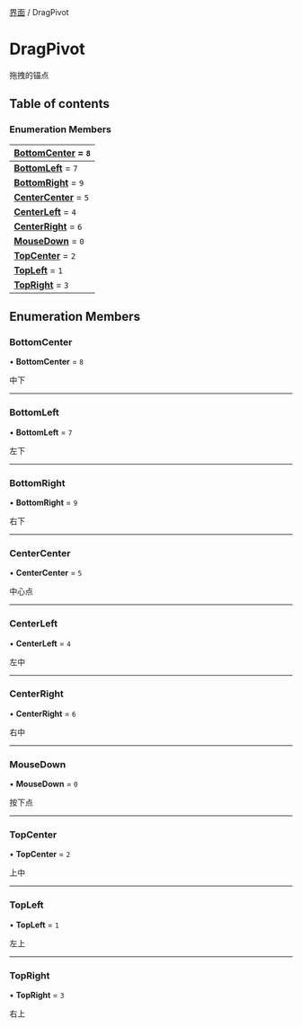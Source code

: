 [界面](../groups/界面.界面.md) / DragPivot

# DragPivot <Badge type="tip" text="Enumeration" /> <Score text="DragPivot" />

拖拽的锚点

## Table of contents

### Enumeration Members <Score text="Enumeration" /> 
| **[BottomCenter](mw.DragPivot.md#bottomcenter)** = ``8``  |
| :----- |
| **[BottomLeft](mw.DragPivot.md#bottomleft)** = ``7`` |
| **[BottomRight](mw.DragPivot.md#bottomright)** = ``9`` |
| **[CenterCenter](mw.DragPivot.md#centercenter)** = ``5`` |
| **[CenterLeft](mw.DragPivot.md#centerleft)** = ``4`` |
| **[CenterRight](mw.DragPivot.md#centerright)** = ``6`` |
| **[MouseDown](mw.DragPivot.md#mousedown)** = ``0`` |
| **[TopCenter](mw.DragPivot.md#topcenter)** = ``2`` |
| **[TopLeft](mw.DragPivot.md#topleft)** = ``1`` |
| **[TopRight](mw.DragPivot.md#topright)** = ``3`` |

## Enumeration Members

### BottomCenter <Score text="BottomCenter" /> 

• **BottomCenter** = ``8``

中下

___

### BottomLeft <Score text="BottomLeft" /> 

• **BottomLeft** = ``7``

左下

___

### BottomRight <Score text="BottomRight" /> 

• **BottomRight** = ``9``

右下

___

### CenterCenter <Score text="CenterCenter" /> 

• **CenterCenter** = ``5``

中心点

___

### CenterLeft <Score text="CenterLeft" /> 

• **CenterLeft** = ``4``

左中

___

### CenterRight <Score text="CenterRight" /> 

• **CenterRight** = ``6``

右中

___

### MouseDown <Score text="MouseDown" /> 

• **MouseDown** = ``0``

按下点

___

### TopCenter <Score text="TopCenter" /> 

• **TopCenter** = ``2``

上中

___

### TopLeft <Score text="TopLeft" /> 

• **TopLeft** = ``1``

左上

___

### TopRight <Score text="TopRight" /> 

• **TopRight** = ``3``

右上
